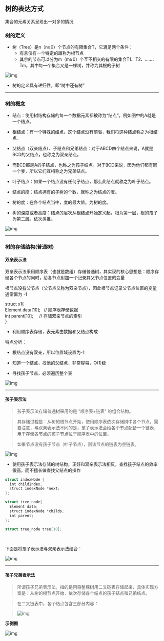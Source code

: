 ## 树的表达方式

集合的元素关系呈现出一对多的情况

### 树的定义

-   树（Tree）是n（n≥0）个节点的有限集合T，它满足两个条件：
	-   有且仅有一个特定的跟称为根节点
	-   其余的节点可以分为m（m≥0）个互不相交的有限的集合T1、T2、......、Tm，其中每一个集合又是一棵树，并称为其根的子树
    

![img](https://shinax.oss-cn-hangzhou.aliyuncs.com/202301162016070.png)

-   树的定义具有递归性，即“树中还有树”
    
***

### 树的概念

-   结点：使⽤树结构存储的每一个数据元素都被称为“结点”。例如图中的A就是一个结点。
    
-   根结点：有一个特殊的结点，这个结点没有前驱，我们将这种结点称之为根结点。
    
-   ⽗结点（双亲结点）、子结点和兄弟结点：对于ABCD四个结点来说，A就是BCD的⽗结点，也称之为双亲结点。
    
-   ⽽BCD都是A的子结点，也称之为孩子结点。对于BCD来说，因为他们都有同一个爹，所以它们互相称之为兄弟结点。
    
-   叶子结点：如果一个结点没有任何子结点，那么此结点就称之为叶子结点。
    
-   结点的度：结点拥有的子树的个数，就称之为结点的度。
    
-   树的度：在各个结点当中，度的最⼤值。为树的度。
    
-   树的深度或者⾼度：结点的层次从根结点开始定义起，根为第一层，根的孩子为第二层。依次类推。
    

![img](https://shinax.oss-cn-hangzhou.aliyuncs.com/202301191513572.png)

***

### 树的存储结构(普通树)

#### 双亲表示法

双亲表示法采⽤顺序表（也就是数组）存储普通树，其实现的核心思想是：顺序存储各个节点的同时，给各节点附加一个记录其⽗节点位置的变量

根节点没有⽗节点（⽗节点又称为双亲节点），因此根节点记录⽗节点位置的变量通常置为 -1

struct x1{  
  Element data[10];   // 顺序表存储数据  
  int parent[10];     // 存储双亲节点的索引  
}

-   利⽤顺序表存储，表元素由数据和⽗结点构成
    

特点分析：

-   根结点没有双亲，所以位置域设置为-1
    
-   知道一个结点，找他的⽗结点，非常容易，O(1)级
    
-   寻找孩子节点，必须遍历整个表
    
![img](https://shinax.oss-cn-hangzhou.aliyuncs.com/202301162023202.png)
    
***

#### 孩子表示法

> 孩子表示法存储普通树采⽤的是 "顺序表+链表" 的组合结构。

> 其存储过程是：从树的根节点开始，使⽤顺序表依次存储树中各个节点。需要注意，与双亲表示法不同的是，孩子表示法会给各个节点配备一个链表，⽤于存储各节点的孩子节点位于顺序表中的位置。

> 如果节点没有孩子节点（叶子节点），则该节点的链表为空链表。

![img](https://shinax.oss-cn-hangzhou.aliyuncs.com/202301162113713.png)

-   使⽤孩子表示法存储的树结构，正好和双亲表示法相反，查找孩子结点的效率很⾼，⽽不擅长做查找⽗结点的操作
    
```c++
struct indexNode {  
  int childIndex;  
  struct indexNode *next;  
};  

struct tree_node{  
  Element data;  
  struct indexNode *childs;  
  int parent;  
};  
​  
struct tree_node tree[10];  
```
​

下面是将孩子表示法与双亲表示法结合：

![img](https://shinax.oss-cn-hangzhou.aliyuncs.com/202301162118659.png)

***

#### 孩子兄弟表示法

> 所谓孩子兄弟表示法，指的是⽤将整棵树⽤二叉链表存储起来，具体实现方案是：从树的根节点开始，依次存储各个结点的孩子结点和兄弟结点。

> 在二叉链表中，各个结点包含三部分内容：

> ![img](https://shinax.oss-cn-hangzhou.aliyuncs.com/202301162120040.png)

**示例图**

![img](https://shinax.oss-cn-hangzhou.aliyuncs.com/202301162126865.png)